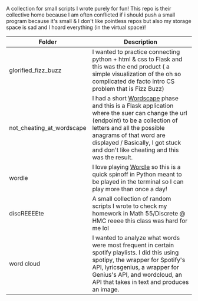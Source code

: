 A collection for small scripts I wrote purely for fun! This repo is their collective home because I am often conflicted if i should push a small program because it's small & I don't like pointless repos but also my storage space is sad and I hoard everything (in the virtual space)! 

| Folder | Description |
|--|--|
| glorified_fizz_buzz | I wanted to practice connecting python + html & css to Flask and this was the end product ( a simple visualization of the oh so complicated de facto intro CS problem that is Fizz Buzz)|
| not_cheating_at_wordscape |I had a short [Wordscape](https://apps.apple.com/us/app/wordscapes/id1207472156) phase and this is a Flask application where the suer can change the url (endpoint) to be a collection of letters and all the possible anagrams of that word are displayed / Basically, I got stuck and don't like cheating and this was the result.  |
| wordle| I love playing [Wordle](https://www.powerlanguage.co.uk/wordle/) so this is a quick spinoff in Python meant to be played in the terminal so I can play more than once a day!|
| discREEEEte | A small collection of random scripts I wrote to check my homework in Math 55/Discrete @ HMC reeee this class was hard for me lol |
| word cloud | I wanted to analyze what words were most frequent in certain spotify playlists. I did this using spotipy, the wrapper for Spotify's API, lyricsgenius, a wrapper for Genius's API, and wordcloud, an API that takes in text and produces an image. |
